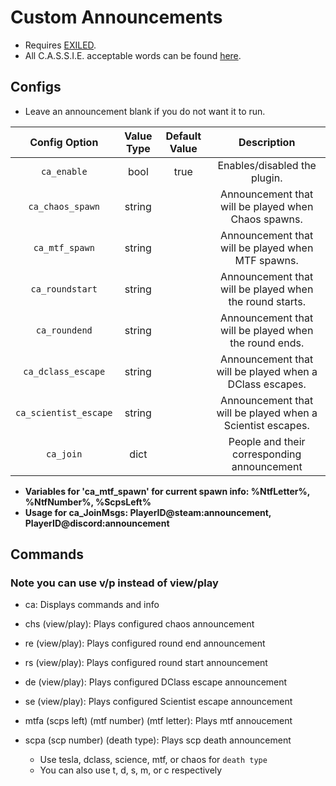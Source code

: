 # Custom Announcements
- Requires [EXILED](https://github.com/galaxy119/EXILED/).
- All C.A.S.S.I.E. acceptable words can be found [here](https://pastebin.com/rpMuRYNn).

## Configs
- Leave an announcement blank if you do not want it to run.

| Config Option | Value Type | Default Value | Description |
|:------------------------:|:----------:|:-------------:|:------------------------------------------:|
| `ca_enable` | bool | true | Enables/disabled the plugin. |
| `ca_chaos_spawn` | string |  | Announcement that will be played when Chaos spawns. |
| `ca_mtf_spawn` | string |  | Announcement that will be played when MTF spawns. |
| `ca_roundstart` | string |  | Announcement that will be played when the round starts. |
| `ca_roundend` | string |  | Announcement that will be played when the round ends. |
| `ca_dclass_escape` | string |  | Announcement that will be played when a DClass escapes. |
| `ca_scientist_escape` | string |  | Announcement that will be played when a Scientist escapes. |
| `ca_join` | dict |  | People and their corresponding announcement |

- __Variables for 'ca_mtf_spawn' for current spawn info: %NtfLetter%, %NtfNumber%, %ScpsLeft%__
- __Usage for ca_JoinMsgs: PlayerID@steam:announcement, PlayerID@discord:announcement__

## Commands
### Note you can use v/p instead of view/play
- ca: Displays commands and info

- chs (view/play): Plays configured chaos announcement

- re (view/play): Plays configured round end announcement

- rs (view/play): Plays configured round start announcement

- de (view/play): Plays configured DClass escape announcement

- se (view/play): Plays configured Scientist escape announcement

- mtfa (scps left) (mtf number) (mtf letter): Plays mtf annoucement

- scpa (scp number) (death type): Plays scp death announcement
    - Use tesla, dclass, science, mtf, or chaos for `death type`
    - You can also use t, d, s, m, or c respectively

